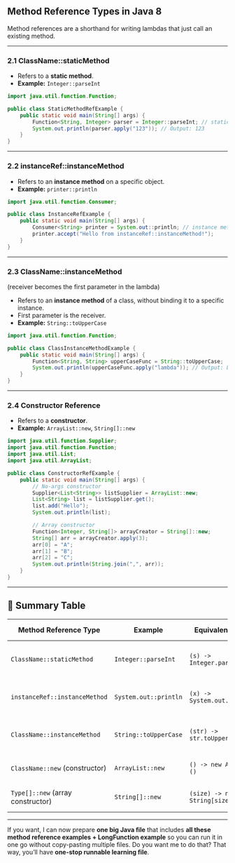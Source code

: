 ## Method Reference Types in Java 8

Method references are a shorthand for writing lambdas that just call an existing method.

---

### **2.1 ClassName::staticMethod**

- Refers to a **static method**.
- **Example:** `Integer::parseInt`

```java
import java.util.function.Function;

public class StaticMethodRefExample {
    public static void main(String[] args) {
        Function<String, Integer> parser = Integer::parseInt; // static method reference
        System.out.println(parser.apply("123")); // Output: 123
    }
}
```

---

### **2.2 instanceRef::instanceMethod**

- Refers to an **instance method** on a specific object.
- **Example:** `printer::println`

```java
import java.util.function.Consumer;

public class InstanceRefExample {
    public static void main(String[] args) {
        Consumer<String> printer = System.out::println; // instance method of an object
        printer.accept("Hello from instanceRef::instanceMethod!");
    }
}
```

---

### **2.3 ClassName::instanceMethod**

(receiver becomes the first parameter in the lambda)

- Refers to an **instance method** of a class, without binding it to a specific instance.
- First parameter is the receiver.
- **Example:** `String::toUpperCase`

```java
import java.util.function.Function;

public class ClassInstanceMethodExample {
    public static void main(String[] args) {
        Function<String, String> upperCaseFunc = String::toUpperCase;
        System.out.println(upperCaseFunc.apply("lambda")); // Output: LAMBDA
    }
}
```

---

### **2.4 Constructor Reference**

- Refers to a **constructor**.
- **Example:** `ArrayList::new`, `String[]::new`

```java
import java.util.function.Supplier;
import java.util.function.Function;
import java.util.List;
import java.util.ArrayList;

public class ConstructorRefExample {
    public static void main(String[] args) {
        // No-args constructor
        Supplier<List<String>> listSupplier = ArrayList::new;
        List<String> list = listSupplier.get();
        list.add("Hello");
        System.out.println(list);

        // Array constructor
        Function<Integer, String[]> arrayCreator = String[]::new;
        String[] arr = arrayCreator.apply(3);
        arr[0] = "A";
        arr[1] = "B";
        arr[2] = "C";
        System.out.println(String.join(",", arr));
    }
}
```

---

## 📌 Summary Table

| Method Reference Type             | Example               | Equivalent Lambda              | When to Use                     |
| --------------------------------- | --------------------- | ------------------------------ | ------------------------------- |
| `ClassName::staticMethod`         | `Integer::parseInt`   | `(s) -> Integer.parseInt(s)`   | Calling static methods directly |
| `instanceRef::instanceMethod`     | `System.out::println` | `(x) -> System.out.println(x)` | Bound instance method calls     |
| `ClassName::instanceMethod`       | `String::toUpperCase` | `(str) -> str.toUpperCase()`   | Unbound instance method calls   |
| `ClassName::new` (constructor)    | `ArrayList::new`      | `() -> new ArrayList<>()`      | Creating new instances          |
| `Type[]::new` (array constructor) | `String[]::new`       | `(size) -> new String[size]`   | Creating arrays dynamically     |

---

If you want, I can now prepare **one big Java file** that includes **all these method reference examples + LongFunction example** so you can run it in one go without copy-pasting multiple files.
Do you want me to do that? That way, you’ll have **one-stop runnable learning file**.
